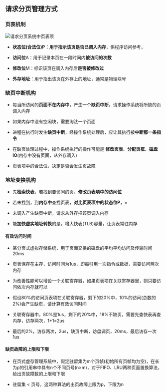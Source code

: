 ## 请求分页管理方式

### 页表机制

![请求分页系统中页表项](https://github.com/YC-L/Postgraduate-examination/blob/Operating-System/imgs/%E8%AF%B7%E6%B1%82%E5%88%86%E9%A1%B5%E7%B3%BB%E7%BB%9F%E4%B8%AD%E9%A1%B5%E8%A1%A8%E9%A1%B9.png "请求分页系统中页表项")

- **状态位(合法位)**P：用于指示该页**是否已调入内存**，供程序访问参考，

- **访问位**A：用于记录本页在一段时间内**被访问的次数**

- **修改位**M：标识该页在调入内存后**是否被修改过**

- **外存地址**：用于指出该页在外存上的地址，通常是物理块号

### 缺页中断机构

- 每当所访问的**页面不在内存中**，产生一个**缺页中断**，请求操作系统将所缺的页调入内存

- 如果内存中没有空闲块，需要淘汰一个页面

- 进程在执行时发生**缺页中断**，经操作系统处理后，应让其执行被**中断那一条指令**

- 在缺页处理过程中，操作系统执行的操作可能是 **修改页表**、**分配页框**、**磁盘IO**(内存中没有页面，从外存调入)

- 页表项中的合法位，决定是否会发生页故障

### 地址变换机构

- 先**检索快表**，若找到要访问的页，**修改页表项中的访问位**

- 若未找到，到**内存中**查找页表，**对比页表项中的状态位P**，=

- 未调入产生缺页中断，请求从外存把该页调入内存

- 能**加快虚实地址转换**的是，增大快表(TLB)容量，让页表常驻内存


#### 有效访问时间

- 某分页式虚拟存储系统，用于页面交换的磁盘的平均平均访问及传输时间20ms

- 页表保存在主存，访问时间为1us，即每引用一次指令或数据，需要访问两次内存

- 为改善性能可以增设一个关联寄存器，如果页表项在关联寄存器里，则只要访问依次内存就可以

- 假设80%的访问页表项在关联寄存器，剩下的20%中，10%的访问(总数的2%)会产生缺页，请计算有效访问时间

- 关联寄存器中，80%是1us，剩下的20%中，18%不缺页，需要先查快表再查内存，访存两次，1+1=2us

- 最后的2%，访存两次，2us，缺页中断，访盘调页，20ms，最后访存一次 1us

#### 缺页故障的上限和下限

- 在页式虚存管理系统中，假定驻留集为m个页帧(初始所有页帧均为空)，在长为p的引用串中具有n个不同页号(n>m)，对于FIFO、LRU两种页面置换算法，给出页故障数的上限和下限

- 驻留集 < 页号，这两种算法的出页故障上限为p，下限为n












